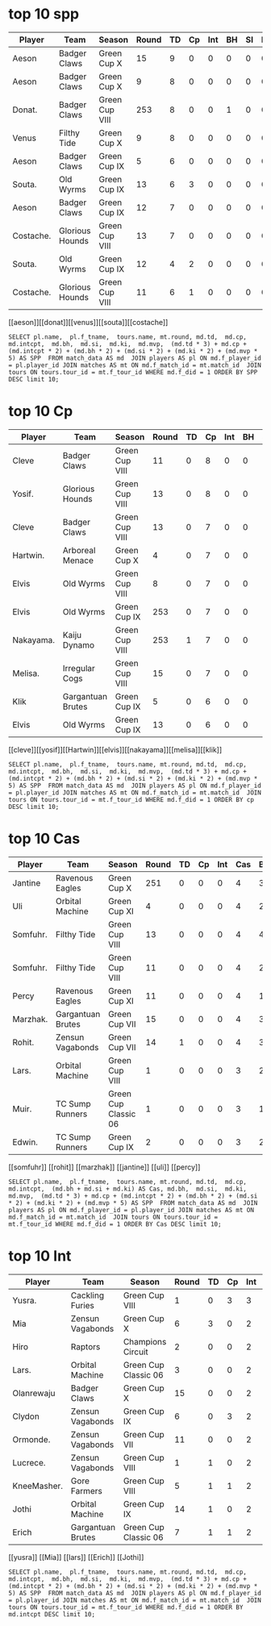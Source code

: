 # top 10 spp

| Player    | Team            | Season         | Round | TD   | Cp   | Int    | BH   | SI   | Ki   | MVP  | SPP  |
|-----------|-----------------|----------------|-------|------|------|--------|------|------|------|------|------|
| Aeson     | Badger Claws    | Green Cup X    |    15 |    9 |    0 |      0 |    0 |    0 |    0 |    1 |   32 |
| Aeson     | Badger Claws    | Green Cup X    |     9 |    8 |    0 |      0 |    0 |    0 |    0 |    1 |   29 |
| Donat.    | Badger Claws    | Green Cup VIII |   253 |    8 |    0 |      0 |    1 |    0 |    0 |    0 |   26 |
| Venus     | Filthy Tide     | Green Cup X    |     9 |    8 |    0 |      0 |    0 |    0 |    0 |    0 |   24 |
| Aeson     | Badger Claws    | Green Cup IX   |     5 |    6 |    0 |      0 |    0 |    0 |    0 |    1 |   23 |
| Souta.    | Old Wyrms       | Green Cup IX   |    13 |    6 |    3 |      0 |    0 |    0 |    0 |    0 |   21 |
| Aeson     | Badger Claws    | Green Cup IX   |    12 |    7 |    0 |      0 |    0 |    0 |    0 |    0 |   21 |
| Costache. | Glorious Hounds | Green Cup VIII |    13 |    7 |    0 |      0 |    0 |    0 |    0 |    0 |   21 |
| Souta.    | Old Wyrms       | Green Cup IX   |    12 |    4 |    2 |      0 |    0 |    0 |    0 |    1 |   19 |
| Costache. | Glorious Hounds | Green Cup VIII |    11 |    6 |    1 |      0 |    0 |    0 |    0 |    0 |   19 |

[[aeson]][[donat]][[venus]][[souta]][[costache]]

```
SELECT pl.name,  pl.f_tname,  tours.name, mt.round, md.td,  md.cp,  md.intcpt,  md.bh,  md.si,  md.ki,  md.mvp,  (md.td * 3) + md.cp + (md.intcpt * 2) + (md.bh * 2) + (md.si * 2) + (md.ki * 2) + (md.mvp * 5) AS SPP  FROM match_data AS md  JOIN players AS pl ON md.f_player_id = pl.player_id JOIN matches AS mt ON md.f_match_id = mt.match_id  JOIN tours ON tours.tour_id = mt.f_tour_id WHERE md.f_did = 1 ORDER BY SPP DESC limit 10;
```

# top 10 Cp

| Player    | Team            | Season         | Round | TD   | Cp   | Int    | BH   | SI   | Ki   | MVP  | SPP  |
|-----------|-----------------|----------------|-------|------|------|--------|------|------|------|------|------|
| Cleve     | Badger Claws      | Green Cup VIII |    11 |    0 |    8 |      0 |    0 |    0 |    0 |    1 |   13 |
| Yosif.    | Glorious Hounds   | Green Cup VIII |    13 |    0 |    8 |      0 |    0 |    0 |    0 |    0 |    8 |
| Cleve     | Badger Claws      | Green Cup VIII |    13 |    0 |    7 |      0 |    0 |    0 |    0 |    0 |    7 |
| Hartwin.  | Arboreal Menace   | Green Cup X    |     4 |    0 |    7 |      0 |    0 |    0 |    0 |    0 |    7 |
| Elvis     | Old Wyrms         | Green Cup VIII |     8 |    0 |    7 |      0 |    0 |    0 |    0 |    1 |   12 |
| Elvis     | Old Wyrms         | Green Cup IX   |   253 |    0 |    7 |      0 |    0 |    0 |    0 |    0 |    7 |
| Nakayama. | Kaiju Dynamo      | Green Cup VIII |   253 |    1 |    7 |      0 |    0 |    0 |    0 |    0 |   10 |
| Melisa.   | Irregular Cogs    | Green Cup VIII |    15 |    0 |    7 |      0 |    0 |    0 |    0 |    0 |    7 |
| Klik      | Gargantuan Brutes | Green Cup IX   |     5 |    0 |    6 |      0 |    0 |    0 |    0 |    0 |    6 |
| Elvis     | Old Wyrms         | Green Cup IX   |    13 |    0 |    6 |      0 |    0 |    0 |    0 |    0 |    6 |

[[cleve]][[yosif]][[Hartwin]][[elvis]][[nakayama]][[melisa]][[klik]]
```
SELECT pl.name,  pl.f_tname,  tours.name, mt.round, md.td,  md.cp,  md.intcpt,  md.bh,  md.si,  md.ki,  md.mvp,  (md.td * 3) + md.cp + (md.intcpt * 2) + (md.bh * 2) + (md.si * 2) + (md.ki * 2) + (md.mvp * 5) AS SPP  FROM match_data AS md  JOIN players AS pl ON md.f_player_id = pl.player_id JOIN matches AS mt ON md.f_match_id = mt.match_id  JOIN tours ON tours.tour_id = mt.f_tour_id WHERE md.f_did = 1 ORDER BY cp DESC limit 10;
```

# top 10 Cas

| Player    | Team            | Season         | Round | TD   | Cp   | Int    | Cas | BH   | SI   | Ki   | MVP  | SPP  |
|-----------|-----------------|----------------|-------|------|------|--------|-----|------|------|------|------|------|
| Jantine  | Ravenous Eagles   | Green Cup X          |   251 |    0 |    0 |      0 |    4 |    3 |    1 |    0 |    0 |    8 |
| Uli      | Orbital Machine   | Green Cup XI         |     4 |    0 |    0 |      0 |    4 |    2 |    2 |    0 |    0 |    8 |
| Somfuhr. | Filthy Tide       | Green Cup VIII       |    13 |    0 |    0 |      0 |    4 |    4 |    0 |    0 |    0 |    8 |
| Somfuhr. | Filthy Tide       | Green Cup VIII       |    11 |    0 |    0 |      0 |    4 |    2 |    2 |    0 |    0 |    8 |
| Percy    | Ravenous Eagles   | Green Cup XI         |    11 |    0 |    0 |      0 |    4 |    1 |    3 |    0 |    0 |    8 |
| Marzhak. | Gargantuan Brutes | Green Cup VII        |    15 |    0 |    0 |      0 |    4 |    3 |    1 |    0 |    0 |    8 |
| Rohit.   | Zensun Vagabonds  | Green Cup VII        |    14 |    1 |    0 |      0 |    4 |    3 |    1 |    0 |    0 |   11 |
| Lars.    | Orbital Machine   | Green Cup VIII       |     1 |    0 |    0 |      0 |    3 |    2 |    1 |    0 |    1 |   11 |
| Muir.    | TC Sump Runners   | Green Cup Classic 06 |     1 |    0 |    0 |      0 |    3 |    1 |    2 |    0 |    0 |    6 |
| Edwin.   | TC Sump Runners   | Green Cup IX         |     2 |    0 |    0 |      0 |    3 |    2 |    0 |    1 |    0 |    6 |

[[somfuhr]] [[rohit]] [[marzhak]] [[jantine]] [[uli]] [[percy]]

```
SELECT pl.name,  pl.f_tname,  tours.name, mt.round, md.td,  md.cp,  md.intcpt,  (md.bh + md.si + md.ki) AS Cas, md.bh,  md.si,  md.ki,  md.mvp,  (md.td * 3) + md.cp + (md.intcpt * 2) + (md.bh * 2) + (md.si * 2) + (md.ki * 2) + (md.mvp * 5) AS SPP  FROM match_data AS md  JOIN players AS pl ON md.f_player_id = pl.player_id JOIN matches AS mt ON md.f_match_id = mt.match_id  JOIN tours ON tours.tour_id = mt.f_tour_id WHERE md.f_did = 1 ORDER BY Cas DESC limit 10;
```

# top 10 Int

| Player    | Team            | Season         | Round | TD   | Cp   | Int    | BH   | SI   | Ki   | MVP  | SPP  |
|-----------|-----------------|----------------|-------|------|------|--------|------|------|------|------|------|
| Yusra.      | Cackling Furies   | Green Cup VIII       |     1 |    0 |    3 |      3 |    0 |    0 |    0 |    0 |    9 |
| Mia         | Zensun Vagabonds  | Green Cup X          |     6 |    3 |    0 |      2 |    0 |    0 |    0 |    0 |   13 |
| Hiro        | Raptors           | Champions Circuit    |     2 |    0 |    0 |      2 |    0 |    0 |    0 |    0 |    4 |
| Lars.       | Orbital Machine   | Green Cup Classic 06 |     3 |    0 |    0 |      2 |    0 |    0 |    0 |    0 |    4 |
| Olanrewaju  | Badger Claws      | Green Cup X          |    15 |    0 |    0 |      2 |    0 |    0 |    0 |    0 |    4 |
| Clydon      | Zensun Vagabonds  | Green Cup IX         |     6 |    0 |    3 |      2 |    0 |    0 |    0 |    0 |    7 |
| Ormonde.    | Zensun Vagabonds  | Green Cup VII        |    11 |    0 |    0 |      2 |    0 |    0 |    0 |    0 |    4 |
| Lucrece.    | Zensun Vagabonds  | Green Cup VIII       |     1 |    1 |    0 |      2 |    0 |    0 |    0 |    0 |    7 |
| KneeMasher. | Gore Farmers      | Green Cup VIII       |     5 |    1 |    1 |      2 |    0 |    0 |    0 |    0 |    8 |
| Jothi       | Orbital Machine   | Green Cup IX         |    14 |    1 |    0 |      2 |    0 |    0 |    0 |    1 |   12 |
| Erich       | Gargantuan Brutes | Green Cup Classic 06 |     7 |    1 |    1 |      2 |    0 |    0 |    0 |    0 |    8 |

[[yusra]] [[Mia]] [[lars]] [[Erich]] [[Jothi]]

```
SELECT pl.name,  pl.f_tname,  tours.name, mt.round, md.td,  md.cp,  md.intcpt,  md.bh,  md.si,  md.ki,  md.mvp,  (md.td * 3) + md.cp + (md.intcpt * 2) + (md.bh * 2) + (md.si * 2) + (md.ki * 2) + (md.mvp * 5) AS SPP  FROM match_data AS md  JOIN players AS pl ON md.f_player_id = pl.player_id JOIN matches AS mt ON md.f_match_id = mt.match_id  JOIN tours ON tours.tour_id = mt.f_tour_id WHERE md.f_did = 1 ORDER BY md.intcpt DESC limit 10;
```
